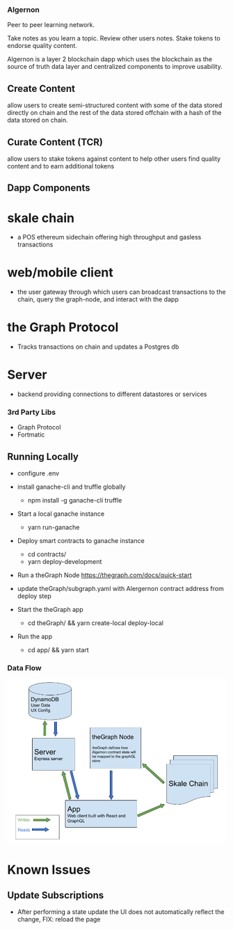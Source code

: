 ### Algernon

Peer to peer learning network.

Take notes as you learn a topic. Review other users notes. Stake tokens to endorse quality content.

Algernon is a layer 2 blockchain dapp which uses the blockchain as the source of truth data layer and centralized components to improve usability.


## Create Content
allow users to create semi-structured content with some of the data stored directly on chain and the rest of the data stored offchain with a hash of the data stored on chain.

## Curate Content (TCR)
allow users to stake tokens against content to help other users find quality content and to earn additional tokens

## Dapp Components

# skale chain
  - a POS ethereum sidechain offering high throughput and gasless transactions
  
# web/mobile client
  - the user gateway through which users can broadcast transactions to the chain, query the graph-node, and interact with the dapp

# the Graph Protocol
  - Tracks transactions on chain and updates a Postgres db

# Server
 - backend providing connections to different datastores or services

### 3rd Party Libs
  - Graph Protocol
  - Fortmatic

## Running Locally

- configure .env


- install ganache-cli and truffle globally
  - npm install -g ganache-cli truffle


- Start a local ganache instance
  - yarn run-ganache


- Deploy smart contracts to ganache instance
  - cd contracts/
  - yarn deploy-development


- Run a theGraph Node
  https://thegraph.com/docs/quick-start


- update theGraph/subgraph.yaml with Alergernon contract address from deploy step
- Start the theGraph app
  - cd theGraph/ && yarn create-local deploy-local

- Run the app
  - cd app/ && yarn start

### Data Flow
![Data Flow Diagram](images/algernon_data_flow.png)

# Known Issues

## Update Subscriptions
  - After performing a state update the UI does not automatically reflect the change, FIX: reload the page

